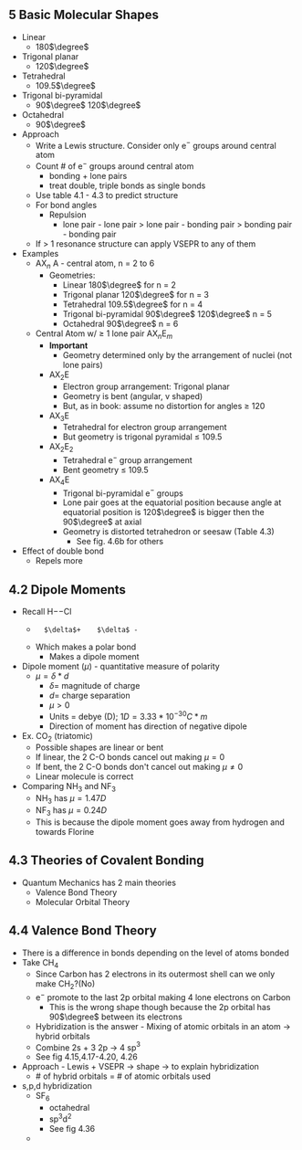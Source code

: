## 5 Basic Molecular Shapes

- Linear
	- 180$\degree$
- Trigonal planar
	- 120$\degree$ 
- Tetrahedral
	- 109.5$\degree$
- Trigonal bi-pyramidal
	- 90$\degree$ 120$\degree$
- Octahedral
	- 90$\degree$
- Approach
	- Write a Lewis structure. Consider only e$^-$ groups around central atom
	- Count # of e$^-$ groups around central atom
		- bonding + lone pairs
		- treat double, triple bonds as single bonds
	- Use table 4.1 - 4.3 to predict structure
	- For bond angles
		- Repulsion
			- lone pair - lone pair > lone pair - bonding pair > bonding pair - bonding pair
	- If > 1 resonance structure can apply VSEPR to any of them
- Examples
	- AX$_n$ A - central atom, n = 2 to 6
		- Geometries:
			- Linear 180$\degree$ for n = 2
			- Trigonal planar 120$\degree$ for n = 3
			- Tetrahedral 109.5$\degree$ for n = 4
			- Trigonal bi-pyramidal 90$\degree$ 120$\degree$ n = 5
			- Octahedral 90$\degree$ n = 6
	- Central Atom w/ $\ge$ 1 lone pair AX$_n$E$_m$
		- **Important**
			- Geometry determined only by the arrangement of nuclei (not lone pairs)
		- AX$_2$E
			- Electron group arrangement: Trigonal planar
			- Geometry is bent (angular, v shaped)
			- But, as in book: assume no distortion for angles $\ge$ 120
		- AX$_3$E
			- Tetrahedral for electron group arrangement
			- But geometry is trigonal pyramidal $\le$ 109.5
		- AX$_2$E$_2$
			- Tetrahedral e$^-$ group arrangement
			- Bent geometry $\le$ 109.5
		- AX$_4$E
			- Trigonal bi-pyramidal e$^-$ groups
			- Lone pair goes at the equatorial position because angle at equatorial position is 120$\degree$ is bigger then the 90$\degree$ at axial
			- Geometry is distorted tetrahedron or seesaw (Table 4.3)
				- See fig. 4.6b for others
- Effect of double bond
	- Repels more

## 4.2 Dipole Moments

- Recall H$--$Cl
	-       $\delta$+    $\delta$ -
	- Which makes a polar bond
		- Makes a dipole moment
- Dipole moment ($\mu$) - quantitative measure of polarity
	- $\mu = \delta * d$
		- $\delta=$ magnitude of charge
		- $d=$ charge separation
		- $\mu \gt 0$
		- Units = debye (D); $1D=3.33*10^{-30} C*m$ 
		- Direction of moment has direction of negative dipole
- Ex. CO$_2$ (triatomic)
	- Possible shapes are linear or bent
	- If linear, the 2 C-O bonds cancel out making $\mu=0$
	- If bent, the 2 C-O bonds don't cancel out making $\mu \ne 0$
	- Linear molecule is correct
- Comparing NH$_3$ and NF$_3$
	- NH$_3$ has $\mu=1.47D$ 
	- NF$_3$ has $\mu=0.24D$
	- This is because the dipole moment goes away from hydrogen and towards Florine 

## 4.3 Theories of Covalent Bonding

- Quantum Mechanics has 2 main theories
	- Valence Bond Theory
	- Molecular Orbital Theory

## 4.4 Valence Bond Theory

- There is a difference in bonds depending on the level of atoms bonded
- Take CH$_4$
	- Since Carbon has 2 electrons in its outermost shell can we only make CH$_2$?(No)
	- e$^-$ promote to the last 2p orbital making 4 lone electrons on Carbon
		- This is the wrong shape though because the 2p orbital has 90$\degree$ between its electrons
	- Hybridization is the answer - Mixing of atomic orbitals in an atom $\rightarrow$ hybrid orbitals
	- Combine 2s + 3 2p $\rightarrow$ 4 sp$^3$
	- See fig 4.15,4.17-4.20, 4.26
- Approach - Lewis + VSEPR $\rightarrow$ shape $\rightarrow$ to explain hybridization
	- \# of hybrid orbitals = \# of atomic orbitals used
- s,p,d hybridization
	- SF$_6$
		- octahedral
		- sp$^3$d$^2$
		- See fig 4.36
	- 